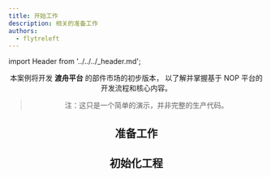 ```yaml
---
title: 开始工作
description: 相关的准备工作
authors:
  - flytreleft
---
```


import Header from '../../../\_header.md';

<Header />

本案例将开发 **渡舟平台** 的部件市场的初步版本，
以了解并掌握基于 NOP 平台的开发流程和核心内容。

> 注：这只是一个简单的演示，并非完整的生产代码。

## 准备工作

## 初始化工程
